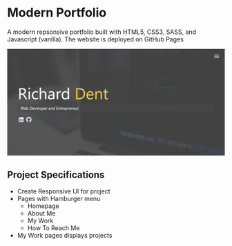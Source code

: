 # Modern Portfolio

A modern repsonsive portfolio built with HTML5, CSS3, SASS, and Javascript (vanilla).  The website is deployed on GitHub Pages

![modern portfolio screenshot](dist/img/MODERN_PORTFOLIO.png)

## Project Specifications

- Create Responsive UI for project
- Pages with Hamburger menu
  - Homepage
  - About Me
  - My Work
  - How To Reach Me
- My Work pages displays projects
